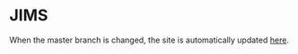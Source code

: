 # JIMS

When the master branch is changed, the site is automatically updated [here](https://prgrmmr.me/jims/).
